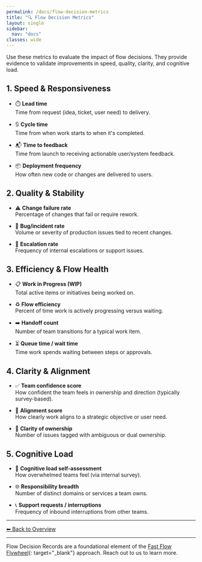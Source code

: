 ```yaml
---
permalink: /docs/flow-decision-metrics
title: "🔍 Flow Decision Metrics"
layout: single
sidebar:
  nav: "docs"
classes: wide
---
```


Use these metrics to evaluate the impact of flow decisions. They provide evidence to validate improvements in speed, quality, clarity, and cognitive load.

## 1. Speed & Responsiveness

- ⏱️ **Lead time**  
  Time from request (idea, ticket, user need) to delivery.

- 🔃 **Cycle time**  
  Time from when work starts to when it's completed.

- 📬 **Time to feedback**  
  Time from launch to receiving actionable user/system feedback.

- 📦 **Deployment frequency**  
  How often new code or changes are delivered to users.

## 2. Quality & Stability

- ⚠️ **Change failure rate**  
  Percentage of changes that fail or require rework.

- 🐞 **Bug/incident rate**  
  Volume or severity of production issues tied to recent changes.

- 🚨 **Escalation rate**  
  Frequency of internal escalations or support issues.

## 3. Efficiency & Flow Health

- 📋 **Work in Progress (WIP)**  
  Total active items or initiatives being worked on.

- ♻️ **Flow efficiency**  
  Percent of time work is actively progressing versus waiting.

- ➡️ **Handoff count**  
  Number of team transitions for a typical work item.

- ⏳ **Queue time / wait time**  
  Time work spends waiting between steps or approvals.

## 4. Clarity & Alignment

- ✅ **Team confidence score**  
  How confident the team feels in ownership and direction (typically survey-based).

- 🧭 **Alignment score**  
  How clearly work aligns to a strategic objective or user need.

- 🧾 **Clarity of ownership**  
  Number of issues tagged with ambiguous or dual ownership.

## 5. Cognitive Load

- 🧠 **Cognitive load self-assessment**  
  How overwhelmed teams feel (via internal survey).

- 🌐 **Responsibility breadth**  
  Number of distinct domains or services a team owns.

- 📞 **Support requests / interruptions**  
  Frequency of inbound interruptions from other teams.

---

[⬅ Back to Overview](/docs/overview)

---

Flow Decision Records are a foundational element of the [Fast Flow Flywheel](https://fastflowflywheel.com){: target="_blank"} approach. Reach out to us to learn more.
